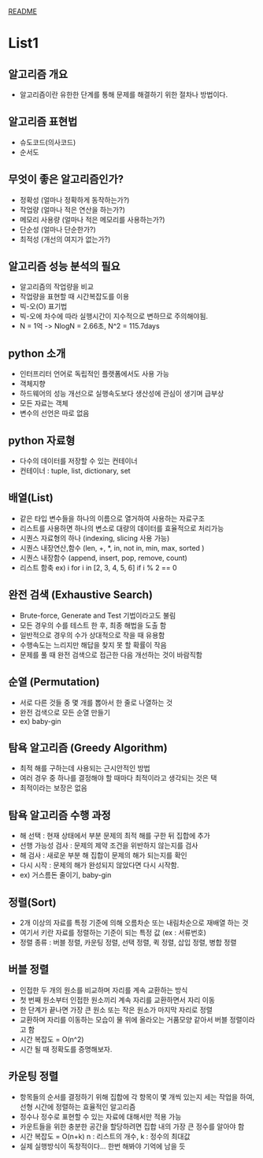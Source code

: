 [README](../README.md)

# List1

## 알고리즘 개요
- 알고리즘이란 유한한 단계를 통해 문제를 해결하기 위한 절차나 방법이다.

## 알고리즘 표현법
- 슈도코드(의사코드)
- 순서도

## 무엇이 좋은 알고리즘인가?
- 정확성 (얼마나 정확하게 동작하는가?)
- 작업량 (얼마나 적은 연산을 하는가?)
- 메모리 사용량 (얼마나 적은 메모리를 사용하는가?)
- 단순성 (얼마나 단순한가?)
- 최적성 (개선의 여지가 없는가?)

## 알고리즘 성능 분석의 필요
- 알고리즘의 작업량을 비교
- 작업량을 표현할 때 시간복잡도를 이용
- 빅-오(O) 표기법
- 빅-오에 차수에 따라 실행시간이 지수적으로 변하므로 주의해야됨.
- N = 1억 -> NlogN = 2.66초, N^2 = 115.7days

## python 소개
- 인터프리터 언어로 독립적인 플랫폼에서도 사용 가능
- 객체지향
- 하드웨어의 성능 개선으로 실행속도보다 생산성에 관심이 생기며 급부상
- 모든 자료는 객체
- 변수의 선언은 따로 없음 

## python 자료형
- 다수의 데이터를 저장할 수 있는 컨테이너
- 컨테이너 : tuple, list, dictionary, set 

## 배열(List)
- 같은 타입 변수들을 하나의 이름으로 열거하여 사용하는 자료구조
- 리스트를 사용하면 하나의 변소로 대량의 데이터를 효율적으로 처리가능
- 시퀀스 자료형의 하나 (indexing, slicing 사용 가능)
- 시퀀스 내장연산,함수 (len, +, *, in, not in, min, max, sorted )
- 시퀀스 내장함수 (append, insert, pop, remove, count)
- 리스트 함축 ex) i for i in [2, 3, 4, 5, 6] if i % 2 == 0

## 완전 검색 (Exhaustive Search)
- Brute-force, Generate and Test 기법이라고도 불림
- 모든 경우의 수를 테스트 한 후, 최종 해법을 도출 함
- 일반적으로 경우의 수가 상대적으로 작을 때 유용함
- 수행속도는 느리지만 해답을 찾지 못 할 확률이 작음
- 문제를 풀 때 완전 검색으로 접근한 다음 개선하는 것이 바람직함

## 순열 (Permutation)
- 서로 다른 것들 중 몇 개를 뽑아서 한 줄로 나열하는 것
- 완전 검색으로 모든 순열 만들기
- ex) baby-gin

## 탐욕 알고리즘 (Greedy Algorithm)
- 최적 해를 구하는데 사용되는 근시안적인 방법
- 여러 경우 중 하나를 결정해야 할 때마다 최적이라고 생각되는 것은 택
- 최적이라는 보장은 없음
  
## 탐욕 알고리즘 수행 과정
- 해 선택 : 현재 상태에서 부분 문제의 최적 해를 구한 뒤 집합에 추가
- 선행 가능성 검사 : 문제의 제약 조건을 위반하지 않는지를 검사
- 해 검사 : 새로운 부분 해 집합이 문제의 해가 되는지를 확인
- 다시 시작 : 문제의 해가 완성되지 않았다면 다시 시작함.
- ex) 거스름돈 줄이기, baby-gin

## 정렬(Sort)
- 2개 이상의 자료를 특정 기준에 의해 오름차순 또는 내림차순으로 재배열 하는 것
- 여기서 키란 자료를 정렬하는 기준이 되는 특정 값 (ex : 서류번호)
- 정렬 종류 : 버블 정렬, 카운팅 정렬, 선택 정렬, 퀵 정렬, 삽입 정렬, 병합 정렬

## 버블 정렬
- 인접한 두 개의 원소를 비교하며 자리를 계속 교환하는 방식
- 첫 번째 원소부터 인접한 원소끼리 계속 자리를 교환하면서 자리 이동
- 한 단계가 끝나면 가장 큰 원소 또는 작은 원소가 마지막 자리로 정렬
- 교환하며 자리를 이동하는 모습이 물 위에 올라오는 거품모양 같아서 버블 정렬이라고 함
- 시간 복잡도 = O(n^2)
- 시간 될 때 정확도를 증명해보자.
  
## 카운팅 정렬
- 항목들의 순서를 결정하기 위해 집합에 각 항목이 몇 개씩 있는지 세는 작업을 하여, 선형 시간에 정렬하는 효율적인 알고리즘
- 정수나 정수로 표현할 수 있는 자료에 대해서만 적용 가능
- 카운트들을 위한 충분한 공간을 할당하려면 집합 내의 가장 큰 정수를 알아야 함
- 시간 복잡도 = O(n+k) n : 리스트의 개수, k : 정수의 최대값
- 실제 실행방식이 독창적이다... 한번 해봐야 기억에 남을 듯